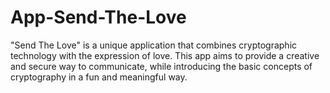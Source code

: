 # App-Send-The-Love
"Send The Love" is a unique application that combines cryptographic technology with the expression of love. This app aims to provide a creative and secure way to communicate, while introducing the basic concepts of cryptography in a fun and meaningful way.
